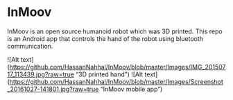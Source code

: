# InMoov

InMoov is an open source humanoid robot which was 3D printed. This repo is an Android app that controls the hand of the robot using bluetooth communication.



![Alt text](https://github.com/HassanNahhal/InMoov/blob/master/Images/IMG_20150717_113439.jpg?raw=true “3D printed hand”)
![Alt text](https://github.com/HassanNahhal/InMoov/blob/master/Images/Screenshot_20161027-141801.jpg?raw=true “InMoov mobile app”)


